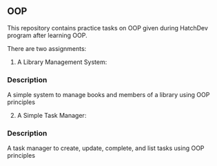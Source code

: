 ## OOP

This repository contains practice tasks on OOP given during HatchDev program after learning OOP.

There are two assignments:

1. A Library Management System:

### Description

A simple system to manage books and members of a library using OOP principles

2. A Simple Task Manager:

### Description

A task manager to create, update, complete, and list tasks using OOP principles
